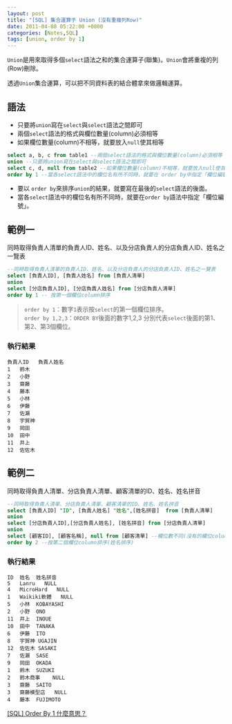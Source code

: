 ```yaml
---
layout: post
title: "[SQL] 集合運算子 Union (沒有重複列Row)"
date: 2011-04-08 05:22:00 +0800
categories: [Notes,SQL]
tags: [union, order by 1]
---
```


`Union`是用來取得多個`select`語法之和的集合運算子(聯集)。`Union`會將重複的列(Row)刪除。

透過`Union`集合運算，可以把不同資料表的結合體拿來做邏輯運算。

## 語法

- 只要將`union`寫在`select`與`select`語法之間即可
- 兩個`select`語法的格式與欄位數量(column)必須相等
- 如果欄位數量(column)不相等，就要放入`null`使其相等

```sql
select a, b, c from table1 --兩個select語法的格式與欄位數量(column)必須相等
union --只要將union寫在select與select語法之間即可
select c, d, null from table2 --如果欄位數量(column)不相等，就要放入null使其相等
order by 1 --當各select語法中的欄位名有所不同時，就要在 order by中指定「欄位編號」
```
- 要以 `order by`來排序`union`的結果，就要寫在最後的`select`語法的後面。
- 當各`select`語法中的欄位名有所不同時，就要在`order by`語法中指定「欄位編號」。

## 範例一

同時取得負責人清單的負責人ID、姓名、以及分店負責人的分店負責人ID、姓名之一覽表

```sql
--同時取得負責人清單的負責人ID、姓名、以及分店負責人的分店負責人ID、姓名之一覽表
select [負責人ID], [負責人姓名] from [負責人清單]
union
select [分店負責人ID], [分店負責人姓名] from [分店負責人清單]
order by 1 -- 按第一個欄位column排序
```

> `order by 1`：數字`1`表示按`select`的第一個欄位排序。       
> `order by 1,2,3`：`ORDER BY`後面的數字1,2,3 分別代表`select`後面的第1、第2、第3個欄位。   

### 執行結果

```
負責人ID	負責人姓名
1	鈴木
2	小野
3	齋藤
4	藤本
5	小林
6	伊藤
7	佐瀨
8	宇賀神
9	岡田
10	田中
11	井上
12	佐佐木
```

## 範例二

同時取得負責人清單、分店負責人清單、顧客清單的ID、姓名、姓名拼音

```sql
--同時取得負責人清單、分店負責人清單、顧客清單的ID、姓名、姓名拼音
select [負責人ID] "ID", [負責人姓名] "姓名",[姓名拼音]  from [負責人清單]
union
select [分店負責人ID],[分店負責人姓名], [姓名拼音] from [分店負責人清單]
union
select [顧客ID], [顧客名稱], null from [顧客清單] --欄位數不同(沒有的欄位column)，加上 null使其相等
order by 2 --按第二個欄位column排序(姓名排序)
```

### 執行結果
```
ID	姓名	姓名拼音
5	Lanru	NULL
4	MicroHard	NULL
1	Waikiki軟體	NULL
5	小林	KOBAYASHI
2	小野	ONO
11	井上	INOUE
10	田中	TANAKA
6	伊藤	ITO
8	宇賀神	UGAJIN
12	佐佐木	SASAKI
7	佐瀨	SASE
9	岡田	OKADA
1	鈴木	SUZUKI
2	鈴木商事	NULL
3	齋藤	SAITO
3	齋藤模型店	NULL
4	藤本	FUJIMOTO
```
        
[[SQL] Order By 1 什麼意思？](https://riivalin.github.io/posts/2011/04/sql-27/)